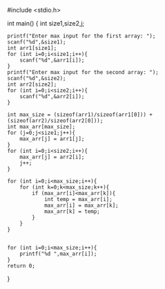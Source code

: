 #include <stdio.h>

int main() {
    int size1,size2,j;
    
    printf("Enter max input for the first array: ");
    scanf("%d",&size1);
    int arr1[size1];
    for (int i=0;i<size1;i++){
        scanf("%d",&arr1[i]);
    }
    printf("Enter max input for the second array: ");
    scanf("%d",&size2);
    int arr2[size2];
    for (int i=0;i<size2;i++){
        scanf("%d",&arr2[i]);
    }
    
    int max_size = (sizeof(arr1)/sizeof(arr1[0])) + (sizeof(arr2)/sizeof(arr2[0]));
    int max_arr[max_size];
    for (j=0;j<size1;j++){
        max_arr[j] = arr1[j];
    }
    for (int i=0;i<size2;i++){
        max_arr[j] = arr2[i];
        j++;
    }
    
    for (int i=0;i<max_size;i++){
        for (int k=0;k<max_size;k++){
            if (max_arr[i]<max_arr[k]){
                int temp = max_arr[i];
                max_arr[i] = max_arr[k];
                max_arr[k] = temp;
            }
        }
    }
    
    
    for (int i=0;i<max_size;i++){
        printf("%d ",max_arr[i]);
    }
    return 0;
}
